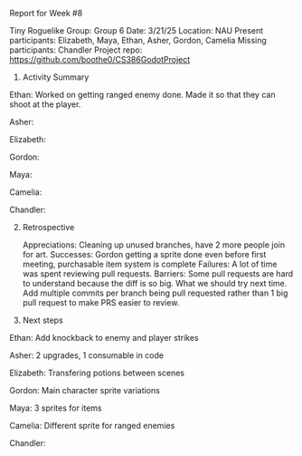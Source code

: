 Report for Week #8

Tiny Roguelike
Group: Group 6
Date: 3/21/25
Location: NAU
Present participants: Elizabeth, Maya, Ethan, Asher, Gordon, Camelia
Missing participants: Chandler
Project repo: https://github.com/boothe0/CS386GodotProject
1. Activity Summary

Ethan: Worked on getting ranged enemy done. Made it so that they can shoot at the player.

Asher:

Elizabeth:

Gordon:

Maya: 

Camelia: 

Chandler:


2. Retrospective

    Appreciations: Cleaning up unused branches, have 2 more people join for art.
    Successes: Gordon getting a sprite done even before first meeting, purchasable item system is complete
    Failures: A lot of time was spent reviewing pull requests.
    Barriers: Some pull requests are hard to understand because the diff is so big.
    What we should try next time. 
    Add multiple commits per branch being pull requested rather than 1 big pull request to make PRS easier to review.

3. Next steps

Ethan: Add knockback to enemy and player strikes

Asher: 2 upgrades, 1 consumable in code 

Elizabeth: Transfering potions between scenes

Gordon: Main character sprite variations

Maya: 3 sprites for items

Camelia: Different sprite for ranged enemies

Chandler:

